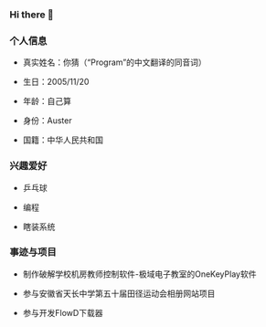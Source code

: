 ### Hi there 👋

<!--
**ProgramCX/ProgramCX** is a ✨ _special_ ✨ repository because its `README.md` (this file) appears on your GitHub profile.

Here are some ideas to get you started:

- 🔭 I’m currently working on ...
- 🌱 I’m currently learning ...
- 👯 I’m looking to collaborate on ...
- 🤔 I’m looking for help with ...
- 💬 Ask me about ...
- 📫 How to reach me: ...
- 😄 Pronouns: ...
- ⚡ Fun fact: ...
-->
### 个人信息

- 真实姓名：你猜（“Program”的中文翻译的同音词）

- 生日：2005/11/20

- 年龄：自己算

- 身份：Auster

- 国籍：中华人民共和国

### 兴趣爱好

- 乒乓球

- 编程

- 瞎装系统

### 事迹与项目

- 制作破解学校机房教师控制软件-极域电子教室的OneKeyPlay软件 

- 参与安徽省天长中学第五十届田径运动会相册网站项目 

- 参与开发FlowD下载器

